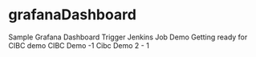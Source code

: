 # grafanaDashboard
Sample Grafana Dashboard
Trigger Jenkins Job
Demo
Getting ready for CIBC demo
CIBC Demo -1 
Cibc Demo 2 - 1
